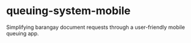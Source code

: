 # queuing-system-mobile
Simplifying barangay document requests through a user-friendly mobile queuing app.
